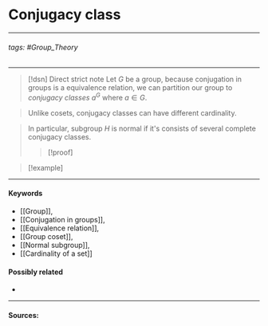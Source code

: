 # Conjugacy class
***
###### tags: #Group_Theory 
***
>[!dsn] Direct strict note
>Let $G$ be a group, because conjugation in groups is a equivalence relation, we can partition our group to *conjugacy classes* $a^G$ where $a\in G$.

>Unlike cosets, conjugacy classes can have different cardinality.

>In particular, subgroup $H$ is normal if it's consists of several complete conjugacy classes.
>>[!proof]
>>

>[!example] 
>
***
#### Keywords
- [[Group]],
- [[Conjugation in groups]],
- [[Equivalence relation]],
- [[Group coset]],
- [[Normal subgroup]],
- [[Cardinality of a set]]
#### Possibly related
- 
***
#### Sources: